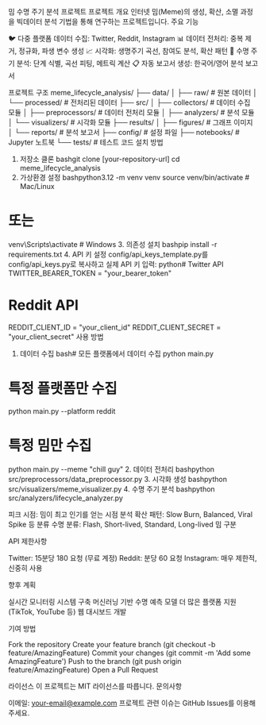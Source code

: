 밈 수명 주기 분석 프로젝트
프로젝트 개요
인터넷 밈(Meme)의 생성, 확산, 소멸 과정을 빅데이터 분석 기법을 통해 연구하는 프로젝트입니다.
주요 기능

🐦 다중 플랫폼 데이터 수집: Twitter, Reddit, Instagram
📊 데이터 전처리: 중복 제거, 정규화, 파생 변수 생성
📈 시각화: 생명주기 곡선, 참여도 분석, 확산 패턴
🔬 수명 주기 분석: 단계 식별, 곡선 피팅, 메트릭 계산
📋 자동 보고서 생성: 한국어/영어 분석 보고서

프로젝트 구조
meme_lifecycle_analysis/
├── data/
│ ├── raw/ # 원본 데이터
│ └── processed/ # 전처리된 데이터
├── src/
│ ├── collectors/ # 데이터 수집 모듈
│ ├── preprocessors/ # 데이터 전처리 모듈
│ ├── analyzers/ # 분석 모듈
│ └── visualizers/ # 시각화 모듈
├── results/
│ ├── figures/ # 그래프 이미지
│ └── reports/ # 분석 보고서
├── config/ # 설정 파일
├── notebooks/ # Jupyter 노트북
└── tests/ # 테스트 코드
설치 방법

1. 저장소 클론
   bashgit clone [your-repository-url]
   cd meme_lifecycle_analysis
2. 가상환경 설정
   bashpython3.12 -m venv venv
   source venv/bin/activate # Mac/Linux

# 또는

venv\Scripts\activate # Windows 3. 의존성 설치
bashpip install -r requirements.txt 4. API 키 설정
config/api_keys_template.py를 config/api_keys.py로 복사하고 실제 API 키 입력:
python# Twitter API
TWITTER_BEARER_TOKEN = "your_bearer_token"

# Reddit API

REDDIT_CLIENT_ID = "your_client_id"
REDDIT_CLIENT_SECRET = "your_client_secret"
사용 방법

1. 데이터 수집
   bash# 모든 플랫폼에서 데이터 수집
   python main.py

# 특정 플랫폼만 수집

python main.py --platform reddit

# 특정 밈만 수집

python main.py --meme "chill guy" 2. 데이터 전처리
bashpython src/preprocessors/data_preprocessor.py 3. 시각화 생성
bashpython src/visualizers/meme_visualizer.py 4. 수명 주기 분석
bashpython src/analyzers/lifecycle_analyzer.py

피크 시점: 밈이 최고 인기를 얻는 시점 분석
확산 패턴: Slow Burn, Balanced, Viral Spike 등 분류
수명 분류: Flash, Short-lived, Standard, Long-lived 밈 구분

API 제한사항

Twitter: 15분당 180 요청 (무료 계정)
Reddit: 분당 60 요청
Instagram: 매우 제한적, 신중히 사용

향후 계획

실시간 모니터링 시스템 구축
머신러닝 기반 수명 예측 모델
더 많은 플랫폼 지원 (TikTok, YouTube 등)
웹 대시보드 개발

기여 방법

Fork the repository
Create your feature branch (git checkout -b feature/AmazingFeature)
Commit your changes (git commit -m 'Add some AmazingFeature')
Push to the branch (git push origin feature/AmazingFeature)
Open a Pull Request

라이선스
이 프로젝트는 MIT 라이선스를 따릅니다.
문의사항

이메일: your-email@example.com
프로젝트 관련 이슈는 GitHub Issues를 이용해주세요.

